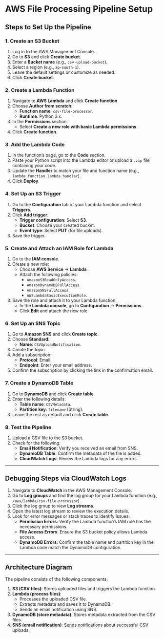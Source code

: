 # AWS File Processing Pipeline Setup

## Steps to Set Up the Pipeline

### 1. Create an S3 Bucket
1. Log in to the AWS Management Console.
2. Go to **S3** and click **Create bucket**.
3. Enter a **Bucket name** (e.g., `csv-upload-bucket`).
4. Select a region (e.g., `ap-south-1`).
5. Leave the default settings or customize as needed.
6. Click **Create bucket**.

### 2. Create a Lambda Function
1. Navigate to **AWS Lambda** and click **Create function**.
2. Choose **Author from scratch**:
   - **Function name**: `csv-file-processor`.
   - **Runtime**: Python 3.x.
3. In the **Permissions** section:
   - Select **Create a new role with basic Lambda permissions**.
4. Click **Create function**.

### 3. Add the Lambda Code
1. In the function’s page, go to the **Code** section.
2. Paste your Python script into the Lambda editor or upload a `.zip` file containing your code.
3. Update the **Handler** to match your file and function name (e.g., `lambda_function.lambda_handler`).
4. Click **Deploy**.

### 4. Set Up an S3 Trigger
1. Go to the **Configuration** tab of your Lambda function and select **Triggers**.
2. Click **Add trigger**:
   - **Trigger configuration**: Select **S3**.
   - **Bucket**: Choose your created bucket.
   - **Event type**: Select **PUT** (for file uploads).
3. Save the trigger.

### 5. Create and Attach an IAM Role for Lambda
1. Go to the **IAM console**.
2. Create a new role:
   - Choose **AWS Service** → **Lambda**.
   - Attach the following policies:
     - `AmazonS3ReadOnlyAccess`.
     - `AmazonDynamoDBFullAccess`.
     - `AmazonSNSFullAccess`.
     - `AWSLambdaBasicExecutionRole`.
3. Save the role and attach it to your Lambda function:
   - In the **Lambda console**, go to **Configuration** → **Permissions**.
   - Click **Edit** and attach the new role.

### 6. Set Up an SNS Topic
1. Go to **Amazon SNS** and click **Create topic**.
2. Choose **Standard**:
   - **Name**: `CSVUploadNotification`.
3. Create the topic.
4. Add a subscription:
   - **Protocol**: Email.
   - **Endpoint**: Enter your email address.
5. Confirm the subscription by clicking the link in the confirmation email.

### 7. Create a DynamoDB Table
1. Go to **DynamoDB** and click **Create table**.
2. Enter the following details:
   - **Table name**: `CSVMetadata`.
   - **Partition key**: `filename` (String).
3. Leave the rest as default and click **Create table**.

### 8. Test the Pipeline
1. Upload a CSV file to the S3 bucket.
2. Check for the following:
   - **Email Notification**: Verify you received an email from SNS.
   - **DynamoDB Table**: Confirm the metadata of the file is added.
   - **CloudWatch Logs**: Review the Lambda logs for any errors.

---

## Debugging Steps via CloudWatch Logs
1. Navigate to **CloudWatch** in the AWS Management Console.
2. Go to **Log groups** and find the log group for your Lambda function (e.g., `/aws/lambda/csv-file-processor`).
3. Click the log group to view **Log streams**.
4. Open the latest log stream to review the execution details.
5. Look for error messages or stack traces to identify issues:
   - **Permission Errors**: Verify the Lambda function’s IAM role has the necessary permissions.
   - **File Access Errors**: Ensure the S3 bucket policy allows Lambda access.
   - **DynamoDB Errors**: Confirm the table name and partition key in the Lambda code match the DynamoDB configuration.

---

## Architecture Diagram

The pipeline consists of the following components:

1. **S3 (CSV files)**: Stores uploaded files and triggers the Lambda function.
2. **Lambda (process files)**:
   - Processes the uploaded CSV file.
   - Extracts metadata and saves it to DynamoDB.
   - Sends an email notification using SNS.
3. **DynamoDB (store metadata)**: Stores metadata extracted from the CSV files.
4. **SNS (email notification)**: Sends notifications about successful CSV uploads.

